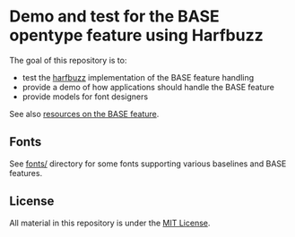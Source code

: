 # Demo and test for the BASE opentype feature using Harfbuzz

The goal of this repository is to:
- test the [harfbuzz](https://github.com/behdad/harfbuzz) implementation of the BASE feature handling
- provide a demo of how applications should handle the BASE feature
- provide models for font designers

See also [resources on the BASE feature](https://github.com/eroux/otf-base-hang).

## Fonts

See [fonts/](fonts/) directory for some fonts supporting various baselines and BASE features.

## License

All material in this repository is under the [MIT License](LICENSE).